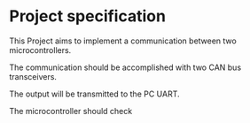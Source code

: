 # Project specification 

This Project aims to implement a communication between two microcontrollers. 

The communication should be accomplished with two CAN bus transceivers.

The output will be transmitted to the PC UART.

The microcontroller should check 

